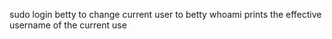 sudo login betty to change current user to betty
whoami prints the effective username of the current use
